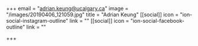 +++
email = "adrian.keung@ucalgary.ca"
image = "/images/20190406_121059.jpg"
title = "Adrian Keung"
[[social]]
icon = "ion-social-instagram-outline"
link = ""
[[social]]
icon = "ion-social-facebook-outline"
link = ""

+++

